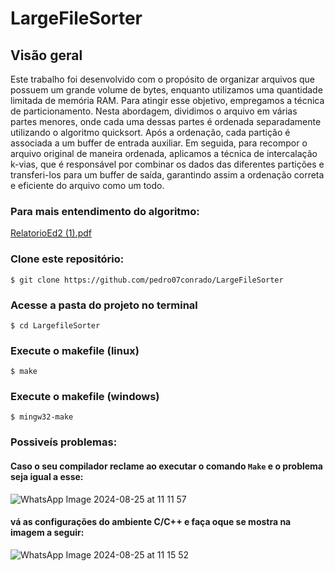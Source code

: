 # LargeFileSorter

## Visão geral 
 Este trabalho foi desenvolvido com o propósito de organizar arquivos que possuem um grande volume de bytes, enquanto utilizamos uma quantidade limitada de memória RAM. Para atingir esse objetivo, empregamos a técnica de particionamento. Nesta abordagem, dividimos o arquivo em várias partes menores, onde cada uma dessas partes é ordenada separadamente utilizando o algoritmo quicksort. Após a ordenação, cada partição é associada a um buffer de entrada auxiliar. Em seguida, para recompor o arquivo original de maneira ordenada, aplicamos a técnica de intercalação k-vias, que é responsável por combinar os dados das diferentes partições e transferi-los para um buffer de saída, garantindo assim a ordenação correta e eficiente do arquivo como um todo.

### Para mais entendimento do algoritmo:
[RelatorioEd2 (1).pdf](https://github.com/user-attachments/files/16740638/RelatorioEd2.1.pdf)


### Clone este repositório: 
```
$ git clone https://github.com/pedro07conrado/LargeFileSorter
```

### Acesse a pasta do projeto no terminal
```
$ cd LargefileSorter
```
### Execute o makefile (linux)
```
$ make
```

### Execute o makefile (windows)
```
$ mingw32-make
```

### Possiveís problemas: 
#### Caso o seu compilador reclame ao executar o comando `Make` e o problema seja igual a esse: 
![WhatsApp Image 2024-08-25 at 11 11 57](https://github.com/user-attachments/assets/1a83e128-eeb4-464b-ba8a-05d0977cec01)


#### vá as configurações do ambiente C/C++ e faça oque se mostra na imagem a seguir:
![WhatsApp Image 2024-08-25 at 11 15 52](https://github.com/user-attachments/assets/be4466cb-60f2-4664-8357-cd91db51a6fc)

